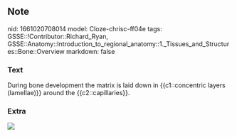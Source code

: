 ## Note
nid: 1661020708014
model: Cloze-chrisc-ff04e
tags: GSSE::!Contributor::Richard_Ryan, GSSE::Anatomy::Introduction_to_regional_anatomy::1._Tissues_and_Structures::Bone::Overview
markdown: false

### Text
<div class='toggle'>
  During bone development the matrix is laid down in
  {{c1::concentric layers (lamellae)}} around the
  {{c2::capillaries}}.
</div>

### Extra
<img src="img3453987726372318751.png">
